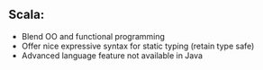 ## Scala:
  * Blend OO and functional programming
  * Offer nice expressive syntax for static typing (retain type safe)
  * Advanced language feature not available in Java
    
 

